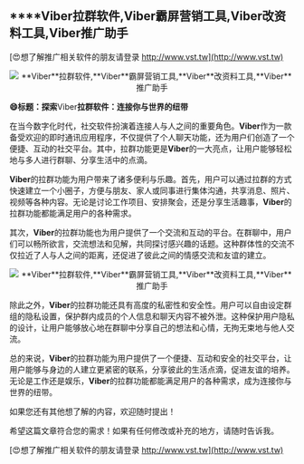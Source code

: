 ## ****Viber**拉群软件,**Viber**霸屏营销工具,**Viber**改资料工具,**Viber**推广助手**

[😍想了解推广相关软件的朋友请登录 http://www.vst.tw](http://www.vst.tw)

 <center><img src="https://vst.tw/MP4/tuiguang/png/7.png" alt="**Viber**拉群软件,**Viber**霸屏营销工具,**Viber**改资料工具,**Viber**推广助手"></center>

**😄标题：探索**Viber**拉群软件：连接你与世界的纽带**

在当今数字化时代，社交软件扮演着连接人与人之间的重要角色。**Viber**作为一款备受欢迎的即时通讯应用程序，不仅提供了个人聊天功能，还为用户们创造了一个便捷、互动的社交平台。其中，拉群功能更是**Viber**的一大亮点，让用户能够轻松地与多人进行群聊、分享生活中的点滴。

**Viber**的拉群功能为用户带来了诸多便利与乐趣。首先，用户可以通过拉群的方式快速建立一个小圈子，方便与朋友、家人或同事进行集体沟通，共享消息、照片、视频等各种内容。无论是讨论工作项目、安排聚会，还是分享生活趣事，**Viber**的拉群功能都能满足用户的各种需求。

其次，**Viber**的拉群功能也为用户提供了一个交流和互动的平台。在群聊中，用户们可以畅所欲言，交流想法和见解，共同探讨感兴趣的话题。这种群体性的交流不仅拉近了人与人之间的距离，还促进了彼此之间的情感交流和友谊的建立。

 <center><img src="https://vst.tw/MP4/tuiguang/png/0.png" alt="**Viber**拉群软件,**Viber**霸屏营销工具,**Viber**改资料工具,**Viber**推广助手"></center>

除此之外，**Viber**的拉群功能还具有高度的私密性和安全性。用户可以自由设定群组的隐私设置，保护群内成员的个人信息和聊天内容不被外泄。这种保护用户隐私的设计，让用户能够放心地在群聊中分享自己的想法和心情，无拘无束地与他人交流。

总的来说，**Viber**的拉群功能为用户提供了一个便捷、互动和安全的社交平台，让用户能够与身边的人建立更紧密的联系，分享彼此的生活点滴，促进友谊的培养。无论是工作还是娱乐，**Viber**的拉群功能都能满足用户的各种需求，成为连接你与世界的纽带。

如果您还有其他想了解的内容，欢迎随时提出！

希望这篇文章符合您的需求！如果有任何修改或补充的地方，请随时告诉我。

[😍想了解推广相关软件的朋友请登录 http://www.vst.tw](http://www.vst.tw)



